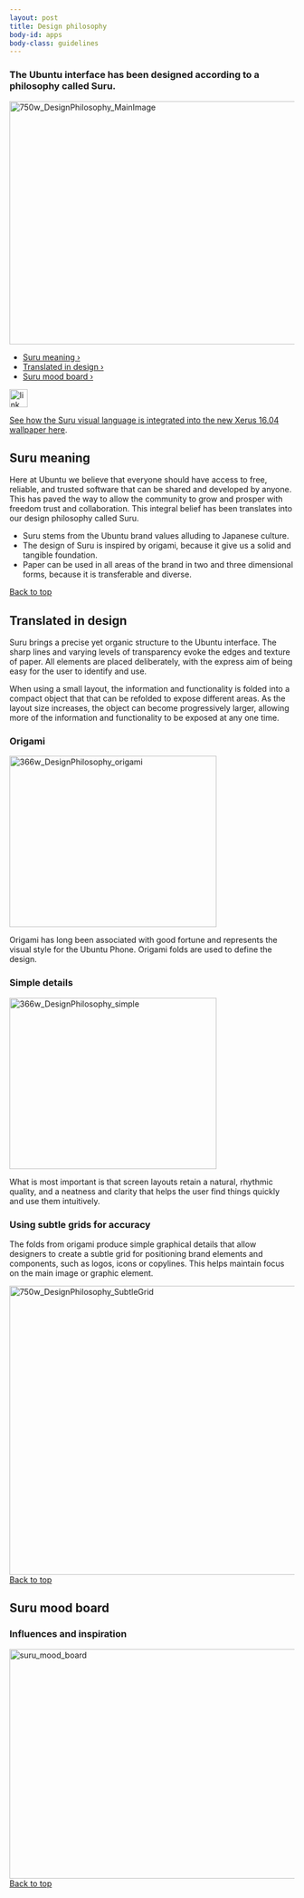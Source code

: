 ```yaml
---
layout: post
title: Design philosophy
body-id: apps
body-class: guidelines
---
```




<div id="loop-guidelines" class="col-10">
  <section class="row no-padding-top no-padding-right no-padding-left">
  <div class="col-10">
  <h3>The Ubuntu interface has been designed according to a philosophy called Suru.</h3>
  <p>
  <img src="{{ site.assets_path }}c69e1015-750w_DesignPhilosophy_MainImage.png" alt="750w_DesignPhilosophy_MainImage" width="750" height="429">
</p>
  <ul class="list col-10">
  <li><a href="#suru-meaning">Suru meaning&nbsp;&rsaquo;</a></li>
  <li><a href="#translated-in-design">Translated in design&nbsp;&rsaquo;</a></li>
  <li><a href="#suru-mood-board">Suru mood board&nbsp;&rsaquo;</a></li>
</ul>
</div>
  <div class="col-10 box-grey vertical-align vertical-align--image-left">
  <img class="vertical-align__image" src="{{ site.assets_path }}75f60d24-link_external.png" alt="link_external" width="32" height="32">
  <div class="vertical-align__content">
  <p><a href="https://design.canonical.com/2016/04/wallpaper-design-for-xenial-xerus-16-04/">See how the Suru visual language is integrated into the new Xerus 16.04 wallpaper here</a>.</p>
</div>
</div>
</section>
  <section class="row no-padding-right no-padding-left">
  <div class="col-10">
  <h2 id="suru-meaning">Suru meaning</h2>
  <p>Here at Ubuntu we believe that everyone should have access to free, reliable, and trusted software that can be shared and developed by anyone. This has paved the way to allow the community to grow and prosper with freedom trust and collaboration. This integral belief has been translates into our design philosophy called Suru.</p>
</div>
  <div class="col-10">
  <ul class="list-ubuntu">
  <li>Suru stems from the Ubuntu brand values alluding to Japanese culture.</li>
  <li>The design of Suru is inspired by origami, because it give us a solid and tangible foundation.</li>
  <li>Paper can be used in all areas of the brand in two and three dimensional forms, because it is transferable and diverse.</li>
</ul>
</div>
</section>
  <section class="row no-padding-right no-padding-left">
  <div class="link-top not-for-small">
  <a href="#">Back to top</a>
</div>
  <div class="col-10">
  <h2 id="translated-in-design">Translated in design</h2>
  <p>Suru brings a precise yet organic structure to the Ubuntu interface. The sharp lines and varying levels of transparency evoke the edges and texture of paper. All elements are placed deliberately, with the express aim of being easy for the user to identify and use.</p>
  <p>When using a small layout, the information and functionality is folded into a compact object that that can be refolded to expose different areas. As the layout size increases, the object can become progressively larger, allowing more of the information and functionality to be exposed at any one time.</p>
</div>
  <div class="col-5">
  <h3>Origami</h3>
  <p>
  <img class="alignnone size-full" src="{{ site.assets_path }}84d9a3f0-366w_DesignPhilosophy_origami.png" alt="366w_DesignPhilosophy_origami" width="366" height="302">
</p>
  <p>Origami has long been associated with good fortune and represents the visual style for the Ubuntu Phone. Origami folds are used to define the design.</p>
</div>
  <div class="col-5">
  <h3>Simple details</h3>
  <p>
  <img class="alignnone size-full" src="{{ site.assets_path }}6b3e4bcc-366w_DesignPhilosophy_simple.png" alt="366w_DesignPhilosophy_simple" width="366" height="302">
</p>
  <p>What is most important is that screen layouts retain a natural, rhythmic quality, and a neatness and clarity that helps the user find things quickly and use them intuitively.</p>
</div>
  <div class="col-10">
</div>
  <div class="col-10">
  <h3>Using subtle grids for accuracy</h3>
  <p>The folds from origami produce simple graphical details that allow designers to create a subtle grid for positioning brand elements and components, such as logos, icons or copylines. This helps maintain focus on the main image or graphic element.</p>
</div>
  <div class="col-10">
  <img class="alignnone size-full" src="{{ site.assets_path }}30aa2714-750w_DesignPhilosophy_SubtleGrid.png" alt="750w_DesignPhilosophy_SubtleGrid" width="750" height="510">
</div>
</section>
  <section class="row no-padding-right no-padding-left">
  <div class="link-top not-for-small">
  <a href="#">Back to top</a>
</div>
  <div class="col-10">
  <h2 id="#suru-mood-board">Suru mood board</h2>
</div>
  <div class="col-10">
  <h3>Influences and inspiration</h3>
</div>
  <div class="col-10">
  <img class="aligncenter size-full" src="{{ site.assets_path }}b4694cb5-suru_mood_board.png" alt="suru_mood_board" width="750" height="405">
</div>
</section>
  <section class="row no-padding-right no-padding-left no-border">
  <div class="link-top not-for-small">
  <a href="#">Back to top</a>
</div>
</section>
</div>
